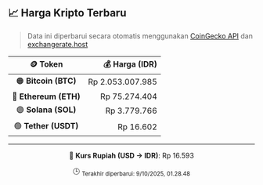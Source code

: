 

<!-- HARGA_KRIPTO -->
## 📈 Harga Kripto Terbaru

> Data ini diperbarui secara otomatis menggunakan [CoinGecko API](https://www.coingecko.com/) dan [exchangerate.host](https://exchangerate.host/)

<div align="center">

| 🪙 Token | 💰 Harga (IDR) |
|:------:|---------------:|
| 🟠 **Bitcoin (BTC)**   | Rp 2.053.007.985 |
| 🔵 **Ethereum (ETH)**  | Rp 75.274.404 |
| 🟣 **Solana (SOL)**    | Rp 3.779.766 |
| 🟢 **Tether (USDT)**   | Rp 16.602 |

---

💱 **Kurs Rupiah (USD → IDR)**: Rp 16.593

🕒 <sub>Terakhir diperbarui: 9/10/2025, 01.28.48</sub>

</div>
<!-- /HARGA_KRIPTO -->